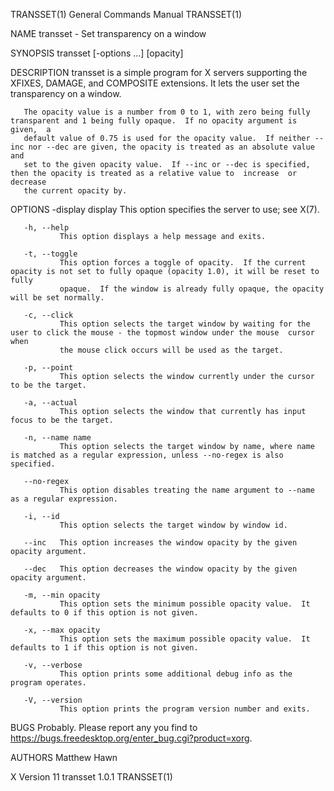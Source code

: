 TRANSSET(1)                                                   General Commands Manual                                                  TRANSSET(1)

NAME
       transset - Set transparency on a window

SYNOPSIS
       transset [-options ...] [opacity]

DESCRIPTION
       transset  is a simple program for X servers supporting the XFIXES, DAMAGE, and COMPOSITE extensions.  It lets the user set the transparency
       on a window.

       The opacity value is a number from 0 to 1, with zero being fully transparent and 1 being fully opaque.  If no opacity argument is given,  a
       default value of 0.75 is used for the opacity value.  If neither --inc nor --dec are given, the opacity is treated as an absolute value and
       set to the given opacity value.  If --inc or --dec is specified, then the opacity is treated as a relative value to  increase  or  decrease
       the current opacity by.

OPTIONS
       -display display
               This option specifies the server to use; see X(7).

       -h, --help
               This option displays a help message and exits.

       -t, --toggle
               This option forces a toggle of opacity.  If the current opacity is not set to fully opaque (opacity 1.0), it will be reset to fully
               opaque.  If the window is already fully opaque, the opacity will be set normally.

       -c, --click
               This option selects the target window by waiting for the user to click the mouse - the topmost window under the mouse  cursor  when
               the mouse click occurs will be used as the target.

       -p, --point
               This option selects the window currently under the cursor to be the target.

       -a, --actual
               This option selects the window that currently has input focus to be the target.

       -n, --name name
               This option selects the target window by name, where name is matched as a regular expression, unless --no-regex is also specified.

       --no-regex
               This option disables treating the name argument to --name as a regular expression.

       -i, --id
               This option selects the target window by window id.

       --inc   This option increases the window opacity by the given opacity argument.

       --dec   This option decreases the window opacity by the given opacity argument.

       -m, --min opacity
               This option sets the minimum possible opacity value.  It defaults to 0 if this option is not given.

       -x, --max opacity
               This option sets the maximum possible opacity value.  It defaults to 1 if this option is not given.

       -v, --verbose
               This option prints some additional debug info as the program operates.

       -V, --version
               This option prints the program version number and exits.

BUGS
       Probably.  Please report any you find to https://bugs.freedesktop.org/enter_bug.cgi?product=xorg.

AUTHORS
       Matthew Hawn

X Version 11                                                      transset 1.0.1                                                       TRANSSET(1)
